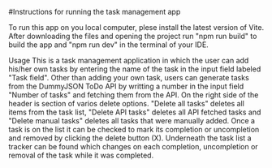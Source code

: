 #Instructions for running the task management app

To run this app on you local computer, plese install the latest version of Vite.
After downloading the files and opening the project run "npm run build" to build the app and "npm run dev" in the terminal of your IDE.

Usage
This is a task management application in which the user can add his/her own tasks by entering the name of the task in the input field labeled "Task field". Other than adding your own task, users can generate tasks from the DummyJSON ToDo API by writting a number in the input field "Number of tasks" and fetching them from the API.
On the right side of the header is section of varios delete options. "Delete all tasks" deletes all items from the task list, "Delete API tasks" deletes all API fetched tasks and "Delete manual tasks" deletes all tasks that were manually added.
Once a task is on the list it can be checked to mark its completion or uncompletion and removed by clicking the delete button (X).
Underneath the task list a tracker can be found which changes on each completion, uncompletion or removal of the task while it was completed.
